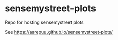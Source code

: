 # sensemystreet-plots
Repo for hosting sensemystreet plots

See https://aarepuu.github.io/sensemystreet-plots/
